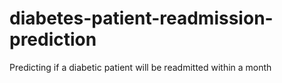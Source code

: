 # diabetes-patient-readmission-prediction
Predicting if a diabetic patient will be readmitted within a month
